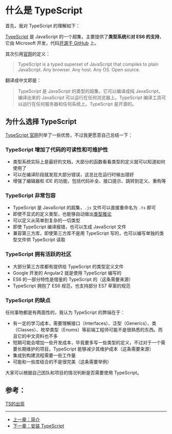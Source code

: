 # 什么是 TypeScript

首先，我对 TypeScript 的理解如下：

[TypeScript](http://www.typescriptlang.org/) 是 JavaScript 的一个超集，主要提供了**类型系统**和**对 ES6 的支持**，它由 Microsoft 开发，代码[开源于 GitHub](https://github.com/Microsoft/TypeScript) 上。

其次引用[官网](http://www.typescriptlang.org/)的定义：

> TypeScript is a typed superset of JavaScript that compiles to plain JavaScript. Any browser. Any host. Any OS. Open source.

翻译成中文即是：

> TypeScript 是 JavaScript 的类型的超集，它可以编译成纯 JavaScript。编译出来的 JavaScript 可以运行在任何浏览器上。TypeScript 编译工具可以运行在任何服务器和任何系统上。TypeScript 是开源的。

## 为什么选择 TypeScript

[TypeScript 官网](http://www.typescriptlang.org/)列举了一些优势，不过我更愿意自己总结一下：

### TypeScript 增加了代码的可读性和可维护性

* 类型系统实际上是最好的文档，大部分的函数看看类型的定义就可以知道如何使用了
* 可以在编译阶段就发现大部分错误，这总比在运行时候出错好
* 增强了编辑器和 IDE 的功能，包括代码补全、接口提示、跳转到定义、重构等

### TypeScript 非常包容

* TypeScript 是 JavaScript 的超集，`.js` 文件可以直接重命名为 `.ts` 即可
* 即使不显式的定义类型，也能够自动做出[类型推论](../basics/type-inference.md)
* 可以定义从简单到复杂的一切类型
* 即使 TypeScript 编译报错，也可以生成 JavaScript 文件
* 兼容第三方库，即使第三方库不是用 TypeScript 写的，也可以编写单独的类型文件供 TypeScript 读取

### TypeScript 拥有活跃的社区

* 大部分第三方库都有提供给 TypeScript 的类型定义文件
* Google 开发的 Angular2 就是使用 TypeScript 编写的
* ES6 的一部分特性是借鉴的 TypeScript 的（这条需要来源）
* TypeScript 拥抱了 ES6 规范，也支持部分 ES7 草案的规范

### TypeScript 的缺点

任何事物都是有两面性的，我认为 TypeScript 的弊端在于：

* 有一定的学习成本，需要理解接口（Interfaces）、泛型（Generics）、类（Classes）、枚举类型（Enums）等前端工程师可能不是很熟悉的东西。而且它的中文资料也不多
* 短期可能会增加一些开发成本，毕竟要多写一些类型的定义，不过对于一个需要长期维护的项目，TypeScript 能够减少其维护成本（这条需要来源）
* 集成到构建流程需要一些工作量
* 可能和一些库结合的不是很完美（这条需要举例）

大家可以根据自己团队和项目的情况判断是否需要使用 TypeScript。

## 参考：

[TS的出现](http://www.cnblogs.com/junxian_chen/p/5904888.html)

---

* [上一章：简介](README.md)
* [下一章：安装 TypeScript](get-typescript.md)




